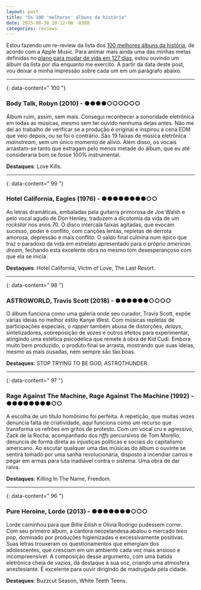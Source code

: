 ```yaml
---
layout: post
title: "Os 100 'melhores' álbuns da história"
date: 2025-08-30 10∶12∶00 -0300
categories: reviews
---
```


Estou fazendo um re-review da lista dos [100 melhores álbuns da história](https://100best.music.apple.com/us), de acordo com a Apple Music. Para animar mais ainda uma das minhas metas definidas no [plano para mudar de vida em 127 dias](/devaneios/2025/08/25/mudando-vida-127-dias.html), estou ouvindo um álbum da lista por dia enquanto me exercito. A partir da data deste post, vou deixar a minha impressão sobre cada um em um parágrafo abaixo.

---
{: data-content=" 100 "}

### Body Talk, Robyn (2010) - ●●●●○○○○○○

Álbum ruim, assim, sem mais. Consegui reconhecer a sonoridade eletrônica em todas as músicas, mesmo sem ter ouvido nenhuma delas antes. Não me dei ao trabalho de verificar se a produção é original e inspirou a cena EDM que veio depois, ou se foi o contrário. São 19 faixas de música eletrônica _mainstream_, sem um único momento de alívio. Além disso, os vocais arrastam-se tanto que estragam pelo menos metade do álbum, que eu até consideraria bom se fosse 100% instrumental.

**Destaques**: Love Kills.

---
{: data-content=" 99 "}

### Hotel California, Eagles (1976) - ●●●●●●●●○○

As letras dramáticas, embaladas pela guitarra primorosa de Joe Walsh e pelo vocal agudo de Don Henley, traduzem a dicotomia da vida de um _rockstar_ nos anos 70. O disco intercala faixas agitadas, que evocam sucesso, poder e conflito, com canções lentas, repletas de derrota amorosa, depressão e mais conflito. O saldo final culmina num épico que traz o paradoxo da vida em estrelato apresentado para o próprio _american dream_, fechando esta excelente obra no mesmo tom desesperançoso com que ela se inicia.

**Destaques**: Hotel California, Victm of Love, The Last Resort.

---
{: data-content=" 98 "}

### ASTROWORLD, Travis Scott (2018) - ●●●●●●○○○○

O álbum funciona como uma galeria onde seu curador, Travis Scott, expõe várias ideias no melhor estilo Kanye West. Com músicas repletas de participações especiais, o _rapper_ também abusa de distorções, _delays_, sintetizadores, sobreposição de vozes e outros efeitos para experimentar, atingindo uma estética psicodélica que remete à obra de Kid Cudi. Embora muito bem produzido, o produto final se arrasta, mostrando que suas ideias, mesmo as mais ousadas, nem sempre são tão boas.

**Destaques**: STOP TRYING TO BE GOD, ASTROTHUNDER.

---
{: data-content=" 97 "}

### Rage Against The Machine, Rage Against The Machine (1992) - ●●●●●●●●○○

A escolha de um título homônimo foi perfeita. A repetição, que muitas vezes denuncia falta de criatividade, aqui funciona como um recurso que transforma os refrões em gritos de protesto. Com um vocal cru e agressivo, Zack de la Rocha, acompanhado dos *riffs* percursivos de Tom Morello, denuncia de forma direta as injustiças políticas e sociais do capitalismo americano. Ao escutar qualquer uma das músicas do álbum o ouvinte se sentirá tomado por uma sanha revolucionária, disposto a incendiar carros e pegar em armas para luta inadiável contra o sistema. Uma obra de dar raiva.

**Destaques**: Killing In The Name, Freedom.

---
{: data-content=" 96 "}

### Pure Heroine, Lorde (2013) - ●●●●●●●○○○

Lorde caminhou para que Billie Eilish e Olivia Rodrigo pudessem correr. Com seu primeiro álbum, a cantora neozelandesa abalou o mercado *teen pop*, dominado por produções higienizadas e excessivamente positivas. Suas letras trouxeram os questionamentos que emergiam dos adolescentes, que cresciam em um ambiente cada vez mais ansioso e incompreensível. A composição desse argumento, com uma batida eletrônica cheia de vazios, dá destaque à sua voz, criando uma atmosfera anestesiante. É excelente para ouvir dirigindo de madrugada pela cidade.

**Destaques**: Buzzcut Season, White Teeth Teens.